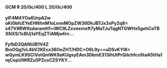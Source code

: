 #### GCM R 20/0c/400 L 20/0c/400
**yIF4M4YOa6UrpA2w**<br/>**oKi0bfcEYeEHNfmM1oLvnnMOpZW36DhJBTJx3xPy2q8=**<br/>**s47V9RW9zdaramH1+iWC9LZxvnxmxft7yMaTJuTqgNTGWHx5gehCoTBXNXS/1cBUj1aYEqZTiAMjwfrn...**<br/><br/>
**FyfbD2QANUiB1V4Z**<br/>**BmOQg1vL4bV2KEcx36OoZHT/HDC+O6L9y++uDSvKYl8=**<br/>**wQymLK9SClVotQmWK9aKUgsyEAm3DbmE313ihUtPrQiIchfcc6taA5tHa1rqCepUlWRZu5PZcsCZSYKY...**